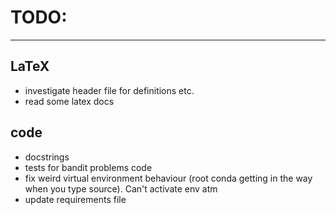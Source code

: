 # TODO:
---------

## LaTeX
- investigate header file for definitions etc.
- read some latex docs

## code
- docstrings
- tests for bandit problems code
- fix weird virtual environment behaviour (root conda getting in the way when you type source). Can't activate env atm
- update requirements file
